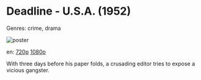 # Deadline - U.S.A. (1952)

Genres: crime, drama

![poster](http://image.tmdb.org/t/p/w500/64gL8gs1KEhR8brwMYKcoPinUnj.jpg)

en:
  [720p](magnet:?xt=urn:btih:F1B1369727E7B692214B837A99DC370FB484842F&tr=udp://glotorrents.pw:6969/announce&tr=udp://tracker.opentrackr.org:1337/announce&tr=udp://torrent.gresille.org:80/announce&tr=udp://tracker.openbittorrent.com:80&tr=udp://tracker.coppersurfer.tk:6969&tr=udp://tracker.leechers-paradise.org:6969&tr=udp://p4p.arenabg.ch:1337&tr=udp://tracker.internetwarriors.net:1337)
  [1080p](magnet:?xt=urn:btih:B3932EAEF3C4BCB7493D0291CE3A97F24F408EFB&tr=udp://glotorrents.pw:6969/announce&tr=udp://tracker.opentrackr.org:1337/announce&tr=udp://torrent.gresille.org:80/announce&tr=udp://tracker.openbittorrent.com:80&tr=udp://tracker.coppersurfer.tk:6969&tr=udp://tracker.leechers-paradise.org:6969&tr=udp://p4p.arenabg.ch:1337&tr=udp://tracker.internetwarriors.net:1337)
  


With three days before his paper folds, a crusading editor tries to expose a vicious gangster.